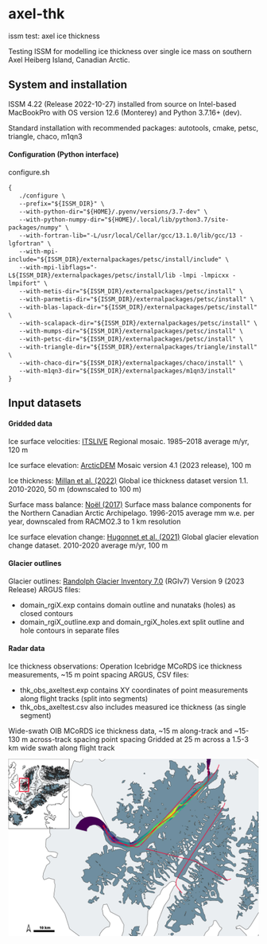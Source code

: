 # axel-thk
 issm test: axel ice thickness

Testing ISSM for modelling ice thickness over single ice mass on southern Axel Heiberg Island, Canadian Arctic.



 ## System and installation
 ISSM 4.22 (Release 2022-10-27) installed from source on Intel-based MacBookPro with OS version 12.6 (Monterey) and Python 3.7.16+ (dev).

 Standard installation with recommended packages: autotools, cmake, petsc, triangle, chaco, m1qn3


 #### Configuration (Python interface)
 configure.sh
 ```
 {
 	./configure \
	--prefix="${ISSM_DIR}" \
	--with-python-dir="${HOME}/.pyenv/versions/3.7-dev" \
	--with-python-numpy-dir="${HOME}/.local/lib/python3.7/site-packages/numpy" \
	--with-fortran-lib="-L/usr/local/Cellar/gcc/13.1.0/lib/gcc/13 -lgfortran" \
	--with-mpi-include="${ISSM_DIR}/externalpackages/petsc/install/include" \
	--with-mpi-libflags="-L${ISSM_DIR}/externalpackages/petsc/install/lib -lmpi -lmpicxx -lmpifort" \
	--with-metis-dir="${ISSM_DIR}/externalpackages/petsc/install" \
	--with-parmetis-dir="${ISSM_DIR}/externalpackages/petsc/install" \
	--with-blas-lapack-dir="${ISSM_DIR}/externalpackages/petsc/install" \
	--with-scalapack-dir="${ISSM_DIR}/externalpackages/petsc/install" \
	--with-mumps-dir="${ISSM_DIR}/externalpackages/petsc/install" \
	--with-petsc-dir="${ISSM_DIR}/externalpackages/petsc/install" \
	--with-triangle-dir="${ISSM_DIR}/externalpackages/triangle/install" \
	--with-chaco-dir="${ISSM_DIR}/externalpackages/chaco/install" \
	--with-m1qn3-dir="${ISSM_DIR}/externalpackages/m1qn3/install"
 }
 ```


## Input datasets

#### Gridded data
Ice surface velocities: [ITSLIVE](https://its-live.jpl.nasa.gov/#about) Regional mosaic. 1985–2018 average m/yr, 120 m

Ice surface elevation: [ArcticDEM](https://www.pgc.umn.edu/data/arcticdem/) Mosaic version 4.1 (2023 release), 100 m

Ice thickness: [Millan et al. (2022)](https://www.sedoo.fr/theia-publication-products/?uuid=55acbdd5-3982-4eac-89b2-46703557938c) Global ice thickness dataset version 1.1. 2010-2020, 50 m (downscaled to 100 m)

Surface mass balance: [Noël (2017)](https://doi.pangaea.de/10.1594/PANGAEA.881315?format=html#download) Surface mass balance components for the Northern Canadian Arctic Archipelago. 1996-2015 average mm w.e. per year, downscaled from RACMO2.3 to 1 km resolution

Ice surface elevation change: [Hugonnet et al. (2021)](https://www.sedoo.fr/theia-publication-products/?uuid=c428c5b9-df8f-4f86-9b75-e04c778e29b9) Global glacier elevation change dataset. 2010-2020 average m/yr, 100 m



#### Glacier outlines
Glacier outlines: [Randolph Glacier Inventory 7.0](https://www.glims.org/RGI/) (RGIv7) Version 9 (2023 Release)
ARGUS files:
- domain_rgiX.exp contains domain outline and nunataks (holes) as closed contours
- domain_rgiX_outline.exp and domain_rgiX_holes.ext split outline and hole contours in separate files



#### Radar data
Ice thickness observations: Operation Icebridge MCoRDS ice thickness measurements, ~15 m point spacing
ARGUS, CSV files:
- thk_obs_axeltest.exp contains XY coordinates of point measurements along flight tracks (split into segments)
- thk_obs_axeltest.csv also includes measured ice thickness (as single segment)

Wide-swath OIB MCoRDS ice thickness data, ~15 m along-track and ~15-130 m across-track spacing point spacing
Gridded at 25 m across a 1.5-3 km wide swath along flight track


![radar tracks location](axeltest_region.jpg)

